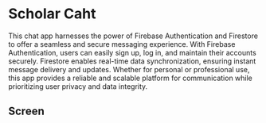 # Scholar Caht
This chat app harnesses the power of Firebase Authentication and Firestore to offer a seamless and secure messaging experience. With Firebase Authentication, users can easily sign up, log in, and maintain their accounts securely. Firestore enables real-time data synchronization, ensuring instant message delivery and updates. Whether for personal or professional use, this app provides a reliable and scalable platform for communication while prioritizing user privacy and data integrity.

## Screen

